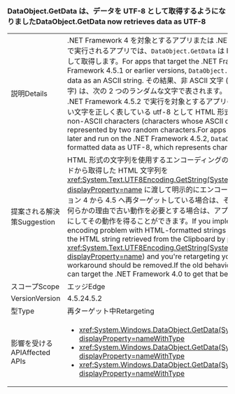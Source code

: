 ### <a name="dataobjectgetdata-now-retrieves-data-as-utf-8"></a><span data-ttu-id="127df-101">DataObject.GetData は、データを UTF-8 として取得するようになりました</span><span class="sxs-lookup"><span data-stu-id="127df-101">DataObject.GetData now retrieves data as UTF-8</span></span>

|   |   |
|---|---|
|<span data-ttu-id="127df-102">説明</span><span class="sxs-lookup"><span data-stu-id="127df-102">Details</span></span>|<span data-ttu-id="127df-103">.NET Framework 4 を対象とするアプリまたは .NET Framework 4.5.1 以前のバージョンで実行されるアプリでは、<code>DataObject.GetData</code> は HTML 形式のデータを ASCII 文字列として取得します。</span><span class="sxs-lookup"><span data-stu-id="127df-103">For apps that target the .NET Framework 4 or that run on the .NET Framework 4.5.1 or earlier versions, <code>DataObject.GetData</code> retrieves HTML-formatted data as an ASCII string.</span></span> <span data-ttu-id="127df-104">その結果、非 ASCII 文字 (ASCII コードが 0x7F よりも大きい文字) は、次の 2 つのランダムな文字で表されます。 .NET Framework 4.5 またはそれ以降と .NET Framework 4.5.2 で実行を対象とするアプリの<code>DataObject.GetData</code>0x7F よりも大きい文字を正しく表している utf-8 として HTML 形式のデータを取得します。</span><span class="sxs-lookup"><span data-stu-id="127df-104">As a result, non-ASCII characters (characters whose ASCII codes are greater than 0x7F) are represented by two random characters.For apps that target the .NET Framework 4.5 or later and run on the .NET Framework 4.5.2, <code>DataObject.GetData</code> retrieves HTML-formatted data as UTF-8, which represents characters greater than 0x7F correctly.</span></span>|
|<span data-ttu-id="127df-105">提案される解決策</span><span class="sxs-lookup"><span data-stu-id="127df-105">Suggestion</span></span>|<span data-ttu-id="127df-106">HTML 形式の文字列を使用するエンコーディングの問題に対する回避策 (例: クリップボードから取得した HTML 文字列を <xref:System.Text.UTF8Encoding.GetString(System.Byte[],System.Int32,System.Int32)?displayProperty=name> に渡して明示的にエンコードすること) を実装し、アプリをバージョン 4 から 4.5 へ再ターゲットしている場合は、その回避策を削除する必要があります。何らかの理由で古い動作を必要とする場合は、アプリのターゲットを .NET Framework 4.0 にしてその動作を得ることができます。</span><span class="sxs-lookup"><span data-stu-id="127df-106">If you implemented a workaround for the encoding problem with HTML-formatted strings (for example, by explicitly encoding the HTML string retrieved from the Clipboard by passing it to <xref:System.Text.UTF8Encoding.GetString(System.Byte[],System.Int32,System.Int32)?displayProperty=name>) and you're retargeting your app from version 4 to 4.5, that workaround should be removed.If the old behavior is needed for some reason, the app can target the .NET Framework 4.0 to get that behavior.</span></span>|
|<span data-ttu-id="127df-107">スコープ</span><span class="sxs-lookup"><span data-stu-id="127df-107">Scope</span></span>|<span data-ttu-id="127df-108">エッジ</span><span class="sxs-lookup"><span data-stu-id="127df-108">Edge</span></span>|
|<span data-ttu-id="127df-109">Version</span><span class="sxs-lookup"><span data-stu-id="127df-109">Version</span></span>|<span data-ttu-id="127df-110">4.5.2</span><span class="sxs-lookup"><span data-stu-id="127df-110">4.5.2</span></span>|
|<span data-ttu-id="127df-111">型</span><span class="sxs-lookup"><span data-stu-id="127df-111">Type</span></span>|<span data-ttu-id="127df-112">再ターゲット中</span><span class="sxs-lookup"><span data-stu-id="127df-112">Retargeting</span></span>|
|<span data-ttu-id="127df-113">影響を受ける API</span><span class="sxs-lookup"><span data-stu-id="127df-113">Affected APIs</span></span>|<ul><li><xref:System.Windows.DataObject.GetData(System.String)?displayProperty=nameWithType></li><li><xref:System.Windows.DataObject.GetData(System.Type)?displayProperty=nameWithType></li><li><xref:System.Windows.DataObject.GetData(System.String,System.Boolean)?displayProperty=nameWithType></li></ul>|

